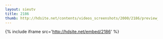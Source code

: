 ```yaml
---
layout: sieutv
title: 2186
thumb: http://hdsite.net/contents/videos_screenshots/2000/2186/preview_360p.mp4.jpg
---
```

{% include iframe src='http://hdsite.net/embed/2186' %}
 
